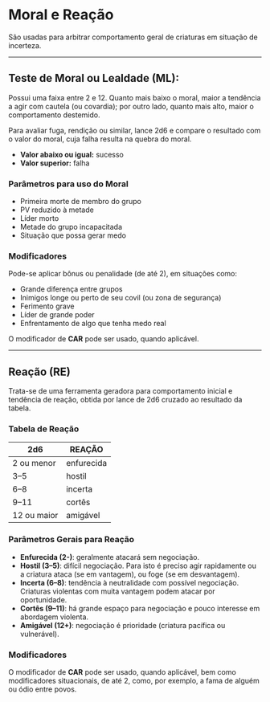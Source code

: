# Moral e Reação

São usadas para arbitrar comportamento geral de criaturas em situação de incerteza.

---

## Teste de Moral ou Lealdade (ML):

Possui uma faixa entre 2 e 12. Quanto mais baixo o moral, maior a tendência a agir com cautela (ou covardia); por outro lado, quanto mais alto, maior o comportamento destemido.

Para avaliar fuga, rendição ou similar, lance 2d6 e compare o resultado com o valor do moral, cuja falha resulta na quebra do moral.

- **Valor abaixo ou igual:** sucesso
- **Valor superior:** falha

### Parâmetros para uso do Moral

- Primeira morte de membro do grupo  
- PV reduzido à metade  
- Líder morto  
- Metade do grupo incapacitada  
- Situação que possa gerar medo  
  
### Modificadores

Pode-se aplicar bônus ou penalidade (de até 2), em situações como:

- Grande diferença entre grupos
- Inimigos longe ou perto de seu covil (ou zona de segurança)
- Ferimento grave
- Líder de grande poder
- Enfrentamento de algo que tenha medo real

O modificador de **CAR** pode ser usado, quando aplicável.

---

## Reação (RE)

Trata-se de uma ferramenta geradora para comportamento inicial e tendência de reação, obtida por lance de 2d6 cruzado ao resultado da tabela.

### Tabela de Reação

| 2d6         | REAÇÃO     |
|-------------|------------|
| 2 ou menor  | enfurecida |
| 3–5         | hostil     |
| 6–8         | incerta    |
| 9–11        | cortês     |
| 12 ou maior | amigável   |


### Parâmetros Gerais para Reação

- **Enfurecida (2-)**: geralmente atacará sem negociação.  
- **Hostil (3–5)**: difícil negociação. Para isto é preciso agir rapidamente ou a criatura ataca (se em vantagem), ou foge (se em desvantagem).  
- **Incerta (6–8)**: tendência à neutralidade com possível negociação. Criaturas violentas com muita vantagem podem atacar por oportunidade.  
- **Cortês (9–11)**: há grande espaço para negociação e pouco interesse em abordagem violenta.  
- **Amigável (12+)**: negociação é prioridade (criatura pacífica ou vulnerável).  

### Modificadores

O modificador de **CAR** pode ser usado, quando aplicável, bem como modificadores situacionais, de até 2, como, por exemplo, a fama de alguém ou ódio entre povos.